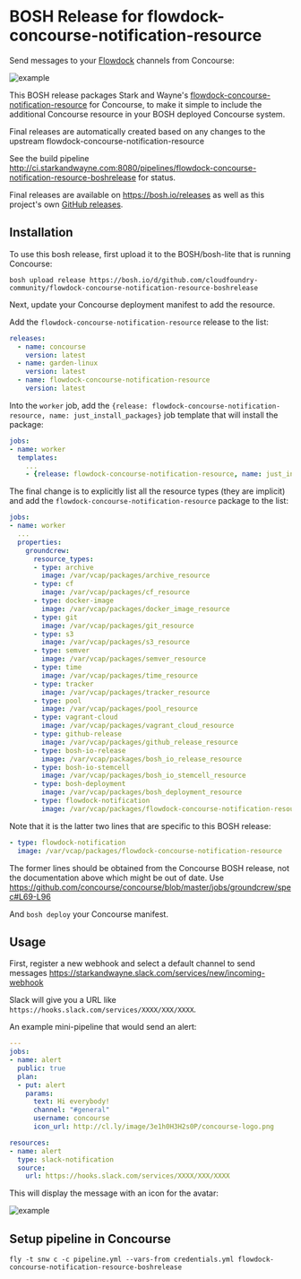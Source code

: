 BOSH Release for flowdock-concourse-notification-resource
=========================================================

Send messages to your [Flowdock](https://flowdock.com) channels from Concourse:

![example](http://cl.ly/image/1k44412g3i3E/slack_notification.png)

This BOSH release packages Stark and Wayne's [flowdock-concourse-notification-resource](https://github.com/starkandwayne/flowdock-concourse-notification-resource.git) for Concourse, to make it simple to include the additional Concourse resource in your BOSH deployed Concourse system.

Final releases are automatically created based on any changes to the upstream flowdock-concourse-notification-resource

See the build pipeline http://ci.starkandwayne.com:8080/pipelines/flowdock-concourse-notification-resource-boshrelease for status.

Final releases are available on https://bosh.io/releases as well as this project's own [GitHub releases](https://github.com/cloudfoundry-community/flowdock-concourse-notification-resource-boshrelease/releases).

Installation
------------

To use this bosh release, first upload it to the BOSH/bosh-lite that is running Concourse:

```
bosh upload release https://bosh.io/d/github.com/cloudfoundry-community/flowdock-concourse-notification-resource-boshrelease
```

Next, update your Concourse deployment manifest to add the resource.

Add the `flowdock-concourse-notification-resource` release to the list:

```yaml
releases:
  - name: concourse
    version: latest
  - name: garden-linux
    version: latest
  - name: flowdock-concourse-notification-resource
    version: latest
```

Into the `worker` job, add the `{release: flowdock-concourse-notification-resource, name: just_install_packages}` job template that will install the package:

```yaml
jobs:
- name: worker
  templates:
    ...
    - {release: flowdock-concourse-notification-resource, name: just_install_packages}
```

The final change is to explicitly list all the resource types (they are implicit) and add the `flowdock-concourse-notification-resource` package to the list:

```yaml
jobs:
- name: worker
  ...
  properties:
    groundcrew:
      resource_types:
      - type: archive
        image: /var/vcap/packages/archive_resource
      - type: cf
        image: /var/vcap/packages/cf_resource
      - type: docker-image
        image: /var/vcap/packages/docker_image_resource
      - type: git
        image: /var/vcap/packages/git_resource
      - type: s3
        image: /var/vcap/packages/s3_resource
      - type: semver
        image: /var/vcap/packages/semver_resource
      - type: time
        image: /var/vcap/packages/time_resource
      - type: tracker
        image: /var/vcap/packages/tracker_resource
      - type: pool
        image: /var/vcap/packages/pool_resource
      - type: vagrant-cloud
        image: /var/vcap/packages/vagrant_cloud_resource
      - type: github-release
        image: /var/vcap/packages/github_release_resource
      - type: bosh-io-release
        image: /var/vcap/packages/bosh_io_release_resource
      - type: bosh-io-stemcell
        image: /var/vcap/packages/bosh_io_stemcell_resource
      - type: bosh-deployment
        image: /var/vcap/packages/bosh_deployment_resource
      - type: flowdock-notification
        image: /var/vcap/packages/flowdock-concourse-notification-resource
```

Note that it is the latter two lines that are specific to this BOSH release:

```yaml
- type: flowdock-notification
  image: /var/vcap/packages/flowdock-concourse-notification-resource
```

The former lines should be obtained from the Concourse BOSH release, not the documentation above which might be out of date. Use https://github.com/concourse/concourse/blob/master/jobs/groundcrew/spec#L69-L96

And `bosh deploy` your Concourse manifest.

Usage
-----

First, register a new webhook and select a default channel to send messages https://starkandwayne.slack.com/services/new/incoming-webhook

Slack will give you a URL like `https://hooks.slack.com/services/XXXX/XXX/XXXX`.

An example mini-pipeline that would send an alert:

```yaml
---
jobs:
- name: alert
  public: true
  plan:
  - put: alert
    params:
      text: Hi everybody!
      channel: "#general"
      username: concourse
      icon_url: http://cl.ly/image/3e1h0H3H2s0P/concourse-logo.png

resources:
- name: alert
  type: slack-notification
  source:
    url: https://hooks.slack.com/services/XXXX/XXX/XXXX
```

This will display the message with an icon for the avatar:

![example](http://cl.ly/image/1k44412g3i3E/slack_notification.png)

Setup pipeline in Concourse
---------------------------

```
fly -t snw c -c pipeline.yml --vars-from credentials.yml flowdock-concourse-notification-resource-boshrelease
```
